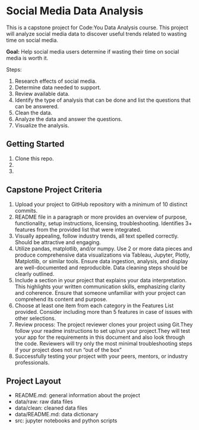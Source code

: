 # Social Media Data Analysis

This is a capstone project for Code:You Data Analysis course. This project will analyze social media data to discover useful trends related to wasting time on social media.

**Goal:**
Help social media users determine if wasting their time on social media is worth it.

Steps:
1. Research effects of social media.
2. Determine data needed to support.
3. Review available data.
4. Identify the type of analysis that can be done and list the questions that can be answered.
5. Clean the data.
6. Analyze the data and answer the questions.
7. Visualize the analysis.

## Getting Started

1. Clone this repo.
2.
3.

## Capstone Project Criteria
1. Upload your project to GitHub repository with a minimum of 10 distinct commits.
2. README file in a paragraph or more provides an overview of purpose, functionality, setup instructions, licensing, troubleshooting. Identifies 3+ features from the provided list that were integrated. 
3. Visually appealing, follow industry trends, all text spelled correctly. Should be attractive and engaging.
4. Utilize pandas, matplotlib, and/or numpy. Use 2 or more data pieces and produce comprehensive data visualizations via Tableau, Jupyter, Plotly, Matplotlib, or similar tools. Ensure data ingestion, analysis, and display are well-documented and reproducible. Data cleaning steps should be clearly outlined.
5. Include a section in your project that explains your data interpretation. This highlights your written communication skills, emphasizing clarity and coherence. Ensure that someone unfamiliar with your project can comprehend its content and purpose.
6. Choose at least one item from each category in the Features List provided. Consider including more than 5 features in case of issues with other selections.
7. Review process: The project reviewer clones your project using Git.They follow your readme instructions to set up/run your project.They will test your app for the requirements in this document and also look through the code. Reviewers will try only the most minimal troubleshooting steps if your project does not run “out of the box”
8. Successfully testing your project with your peers, mentors, or industry professionals. 




## Project Layout
- README.md: general information about the project
- data/raw: raw data files
- data/clean: cleaned data files
- data/README.md: data dictionary
- src: jupyter notebooks and python scripts